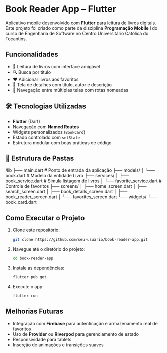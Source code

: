 # Book Reader App – Flutter

Aplicativo mobile desenvolvido com **Flutter** para leitura de livros digitais.  
Este projeto foi criado como parte da disciplina **Programação Mobile I** do curso de Engenharia de Software no Centro Universitário Católica do Tocantins.

## Funcionalidades
- 📖 Leitura de livros com interface amigável
- 🔍 Busca por título
- ❤️ Adicionar livros aos favoritos
- 🧾 Tela de detalhes com título, autor e descrição
- 🔁 Navegação entre múltiplas telas com rotas nomeadas

## 🛠️ Tecnologias Utilizadas
- **Flutter** (Dart)
- Navegação com **Named Routes**
- Widgets personalizados (`BookCard`)
- Estado controlado com `setState`
- Estrutura modular com boas práticas de código

## 📁 Estrutura de Pastas
/lib
 ├── main.dart                   # Ponto de entrada da aplicação
 ├── models/
 │   └── book.dart              # Modelo da entidade Livro
 ├── services/
 │   ├── book_service.dart      # Simula listagem de livros
 │   └── favorite_service.dart  # Controle de favoritos
 ├── screens/
 │   ├── home_screen.dart
 │   ├── search_screen.dart
 │   ├── book_details_screen.dart
 │   ├── book_reader_screen.dart
 │   └── favorites_screen.dart
 └── widgets/
     └── book_card.dart       

## Como Executar o Projeto

1. Clone este repositório:

   ```bash
   git clone https://github.com/seu-usuario/book-reader-app.git
   ```
2. Navegue até o diretório do projeto:

   ```bash
   cd book-reader-app
   ```
3. Instale as dependências:

   ```bash
   flutter pub get
   ```
4. Execute o app:

   ```bash
   flutter run
   ```

## Melhorias Futuras
* Integração com **Firebase** para autenticação e armazenamento real de favoritos
* Uso de **Provider** ou **Riverpod** para gerenciamento de estado
* Responsividade para tablets
* Inserção de animações e transições suaves
